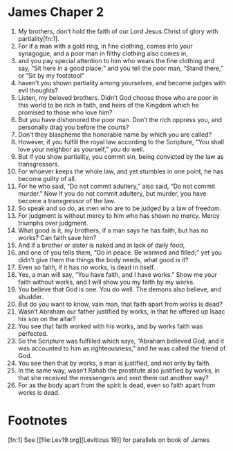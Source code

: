 ﻿
# James Chaper 2
1. My brothers, don’t hold the faith of our Lord Jesus Christ of glory with partiality[fn:1].
2. For if a man with a gold ring, in fine clothing, comes into your synagogue, and a poor man in filthy clothing also comes in, 
3. and you pay special attention to him who wears the fine clothing and say, “Sit here in a good place;” and you tell the poor man, “Stand there,” or “Sit by my footstool” 
4. haven’t you shown partiality among yourselves, and become judges with evil thoughts? 
5. Listen, my beloved brothers. Didn’t God choose those who are poor in this world to be rich in faith, and heirs of the Kingdom which he promised to those who love him? 
6. But you have dishonored the poor man. Don’t the rich oppress you, and personally drag you before the courts? 
7. Don’t they blaspheme the honorable name by which you are called? 
8. However, if you fulfill the royal law according to the Scripture, “You shall love your neighbor as yourself,” you do well. 
9. But if you show partiality, you commit sin, being convicted by the law as transgressors. 
10. For whoever keeps the whole law, and yet stumbles in one point, he has become guilty of all. 
11. For he who said, “Do not commit adultery,” also said, “Do not commit murder.” Now if you do not commit adultery, but murder, you have become a transgressor of the law. 
12. So speak and so do, as men who are to be judged by a law of freedom. 
13. For judgment is without mercy to him who has shown no mercy. Mercy triumphs over judgment. 
14. What good is it, my brothers, if a man says he has faith, but has no works? Can faith save him? 
15. And if a brother or sister is naked and in lack of daily food, 
16. and one of you tells them, “Go in peace. Be warmed and filled;” yet you didn’t give them the things the body needs, what good is it? 
17. Even so faith, if it has no works, is dead in itself. 
18. Yes, a man will say, “You have faith, and I have works.” Show me your faith without works, and I will show you my faith by my works. 
19. You believe that God is one. You do well. The demons also believe, and shudder. 
20. But do you want to know, vain man, that faith apart from works is dead? 
21. Wasn’t Abraham our father justified by works, in that he offered up Isaac his son on the altar? 
22. You see that faith worked with his works, and by works faith was perfected. 
23. So the Scripture was fulfilled which says, “Abraham believed God, and it was accounted to him as righteousness,” and he was called the friend of God. 
24. You see then that by works, a man is justified, and not only by faith. 
25. In the same way, wasn’t Rahab the prostitute also justified by works, in that she received the messengers and sent them out another way? 
26. For as the body apart from the spirit is dead, even so faith apart from works is dead. 

# Footnotes

[fn:1] See [[file:Lev19.org][Leviticus 19]] for parallels on book of James
